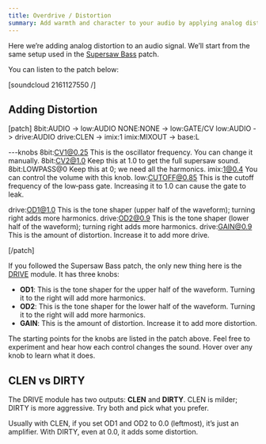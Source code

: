 ```yaml
---
title: Overdrive / Distortion
summary: Add warmth and character to your audio by applying analog distortion.
---
```


Here we’re adding analog distortion to an audio signal. We’ll start from the same setup used in the [Supersaw Bass](/docs/patch-ideas/supersaw-bass) patch.

You can listen to the patch below:

[soundcloud 2161127550 /]

## Adding Distortion

[patch]
8bit:AUDIO -> low:AUDIO
NONE:NONE -> low:GATE/CV
low:AUDIO -> drive:AUDIO
drive:CLEN -> imix:1
imix:MIXOUT -> base:L

---knobs
8bit:CV1@0.25 This is the oscillator frequency. You can change it manually.
8bit:CV2@1.0 Keep this at 1.0 to get the full supersaw sound.
8bit:LOWPASS@0 Keep this at 0; we need all the harmonics.
imix:1@0.4 You can control the volume with this knob.
low:CUTOFF@0.85 This is the cutoff frequency of the low‑pass gate. Increasing it to 1.0 can cause the gate to leak.

drive:OD1@1.0 This is the tone shaper (upper half of the waveform); turning right adds more harmonics.
drive:OD2@0.9 This is the tone shaper (lower half of the waveform); turning right adds more harmonics.
drive:GAIN@0.9 This is the amount of distortion. Increase it to add more drive.

[/patch]

If you followed the Supersaw Bass patch, the only new thing here is the [DRIVE](/modules/drive) module. It has three knobs:

- **OD1**: This is the tone shaper for the upper half of the waveform. Turning it to the right will add more harmonics.
- **OD2**: This is the tone shaper for the lower half of the waveform. Turning it to the right will add more harmonics.
- **GAIN**: This is the amount of distortion. Increase it to add more distortion.

The starting points for the knobs are listed in the patch above. Feel free to experiment and hear how each control changes the sound. Hover over any knob to learn what it does.

## CLEN vs DIRTY

The DRIVE module has two outputs: **CLEN** and **DIRTY**. CLEN is milder; DIRTY is more aggressive. Try both and pick what you prefer.

Usually with CLEN, if you set OD1 and OD2 to 0.0 (leftmost), it’s just an amplifier. With DIRTY, even at 0.0, it adds some distortion.
